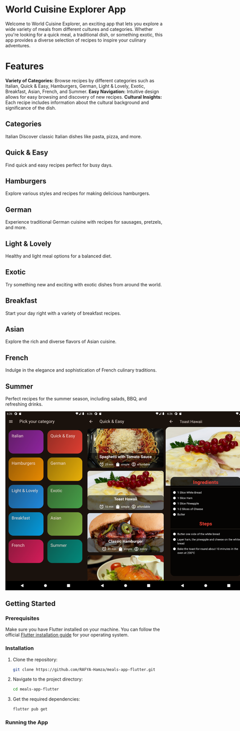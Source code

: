 # World Cuisine Explorer App
Welcome to World Cuisine Explorer, an exciting app that lets you explore a wide variety of meals from different cultures and categories. Whether you're looking for a quick meal, a traditional dish, or something exotic, this app provides a diverse selection of recipes to inspire your culinary adventures.

# Features
**Variety of Categories:** Browse recipes by different categories such as Italian, Quick & Easy, Hamburgers, German, Light & Lovely, Exotic, Breakfast, Asian, French, and Summer.
**Easy Navigation:** Intuitive design allows for easy browsing and discovery of new recipes.
**Cultural Insights:** Each recipe includes information about the cultural background and significance of the dish.

## Categories
Italian
Discover classic Italian dishes like pasta, pizza, and more.

## Quick & Easy
Find quick and easy recipes perfect for busy days.

## Hamburgers
Explore various styles and recipes for making delicious hamburgers.

## German
Experience traditional German cuisine with recipes for sausages, pretzels, and more.

## Light & Lovely
Healthy and light meal options for a balanced diet.

## Exotic
Try something new and exciting with exotic dishes from around the world.

## Breakfast
Start your day right with a variety of breakfast recipes.

## Asian
Explore the rich and diverse flavors of Asian cuisine.

## French
Indulge in the elegance and sophistication of French culinary traditions.

## Summer
Perfect recipes for the summer season, including salads, BBQ, and refreshing drinks.

<div style="display: flex; justify-content: space-evenly;">
  <img src="images/main_page.png" alt="Page 1" width="250">
  <img src="images/example.png" alt="Example 2" width="250">
  <img src="images/ingradient.png" alt="Ingradients 3" width="250">
</div>

## Getting Started

### Prerequisites

Make sure you have Flutter installed on your machine. You can follow the official [Flutter installation guide](https://flutter.dev/docs/get-started/install) for your operating system.

### Installation

1. Clone the repository:
    ```sh
    git clone https://github.com/RAFYA-Hamza/meals-app-flutter.git
    ```
2. Navigate to the project directory:
    ```sh
    cd meals-app-flutter
    ```
3. Get the required dependencies:
    ```sh
    flutter pub get
    ```

### Running the App

